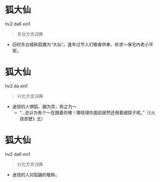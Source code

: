 # 狐大仙
hv2 da6 xin1
> 东台方言词典
- 旧时东台城称狐狸为“大仙”。逢年过节人们敬香供奉，祈求～保宅内老小平安。

# 狐大仙
hv2 da xin1
> 兴化方言词典
- 迷信的人惧狐、鼬为祟，称之为～
  - “…总以为有个～在跟着你哩！哪晓得你面前居然还用着细探子呢。”（《火烧赤壁》五）

# 狐大仙
hv2 da6 xin1
> 兴化方言词典
- 迷信的人对狐鼬的敬称。

